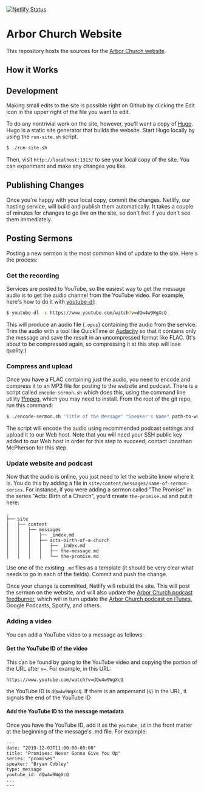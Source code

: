 [![Netlify Status](https://api.netlify.com/api/v1/badges/d9cbee39-bd21-4480-bb9b-392e19eef876/deploy-status)](https://app.netlify.com/sites/gracious-engelbart-80efa0/deploys)

# Arbor Church Website

This repository hosts the sources for the [Arbor Church website](https://www.arborchurch.com/). 

## How it Works


## Development

Making small edits to the site is possible right on Github by clicking the Edit icon in the upper right of the file you want to edit.

To do any nontrivial work on the site, however, you'll want a copy of [Hugo](https://gohugo.io). Hugo is a static site generator that builds the website. Start Hugo locally by using the `run-site.sh` script.

```bash
$ ./run-site.sh
```

Then, visit `http://localhost:1313/` to see your local copy of the site. You can experiment and make any changes you like. 

## Publishing Changes

Once you're happy with your local copy, commit the changes. Netlify, our hosting service, will build and publish them automatically. It takes a couple of minutes for changes to go live on the site, so don't fret if you don't see them immediately.

## Posting Sermons

Posting a new sermon is the most common kind of update to the site. Here's the process:

### Get the recording

Services are posted to YouTube, so the easiest way to get the message audio is to get the audio channel from the YouTube video. For example, here's how to do it with [youtube-dl](https://youtube-dl.org/):

```bash
$ youtube-dl -x https://www.youtube.com/watch?v=dQw4w9WgXcQ
```

This will produce an audio file (`.opus`) containing the audio from the service. Trim the audio with a tool like QuickTime or [Audacity](https://www.audacityteam.org/) so that it contains only the message and save the result in an uncompressed format like FLAC. (It's about to be compressed again, so compressing it at this step will lose quality.)

### Compress and upload

Once you have a FLAC containing just the audio, you need to encode and compress it to an MP3 file for posting to the website and podcast. There is a script called `encode-sermon.sh` which does this, using the command line utility [ffmpeg](https://ffmpeg.org/), which you may need to install. From the root of the git repo, run this command:

```bash
$ ./encode-sermon.sh "Title of the Message" "Speaker's Name" path-to-wav.wav path-to-mp3.mp3
```

The script will encode the audio using recommended podcast settings and upload it to our Web host. Note that you will need your SSH public key added to our Web host in order for this step to succeed; contact Jonathan McPherson for this step.

### Update website and podcast

Now that the audio is online, you just need to let the website know where it is. You do this by adding a file in `site/content/messages/name-of-sermon-series`. For instance, if you were adding a sermon called "The Promise" in the series "Acts: Birth of a Church", you'd create `the-promise.md` and put it here:

    .
    ├── site
    │   ├── content
    │   │   ├── messages
    │   │   │   ├── _index.md
    │   │   │   ├── acts-birth-of-a-church
    │   │   │   │   ├── _index.md
    │   │   │   │   ├── the-message.md
    │   │   │   │   └── the-promise.md

Use one of the existing `.md` files as a template (it should be very clear what needs to go in each of the fields).  Commit and push the change.

Once your change is committed, Netlify will rebuild the site. This will post the sermon on the website, and will also update the [Arbor Church podcast feedburner](https://feeds.feedburner.com/ArborChurch), which will in turn update the [Arbor Church podcast on iTunes](https://itunes.apple.com/us/podcast/arbor-church/id1204135740), Google Podcasts, Spotify, and others.

### Adding a video

You can add a YouTube video to a message as follows:

#### Get the YouTube ID of the video

This can be found by going to the YouTube video and copying the portion of the URL after `v=`. For example, in this URL:

    https://www.youtube.com/watch?v=dQw4w9WgXcQ

the YouTube ID is `dQw4w9WgXcQ`. If there is an ampersand (`&`) in the URL, it signals the end of the YouTube ID

#### Add the YouTube ID to the message metadata

Once you have the YouTube ID, add it as the `youtube_id` in the front matter at the beginning of the message's .md file.  For example:

    ---
    date: "2019-12-03T11:00:00-08:00"
    title: "Promises: Never Gonna Give You Up"
    series: "promises"
    speaker: "Bryan Cobley"
    type: message
    youtube_id: dQw4w9WgXcQ
    ...
    ---


